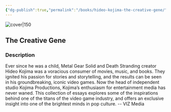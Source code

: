 ```yaml
---
{"dg-publish":true,"permalink":"/books/hideo-kojima-the-creative-gene/","title":"\"The Creative Gene\"","tags":["essay","video-games","art","non-fiction"]}
---
```




![cover|150](http://books.google.com/books/content?id=5K03EAAAQBAJ&printsec=frontcover&img=1&zoom=1&source=gbs_api)

## The Creative Gene

### Description

Ever since he was a child, Metal Gear Solid and Death Stranding creator Hideo Kojima was a voracious consumer of movies, music, and books. They ignited his passion for stories and storytelling, and the results can be seen in his groundbreaking, iconic video games. Now the head of independent studio Kojima Productions, Kojima’s enthusiasm for entertainment media has never waned. This collection of essays explores some of the inspirations behind one of the titans of the video game industry, and offers an exclusive insight into one of the brightest minds in pop culture. -- VIZ Media
```